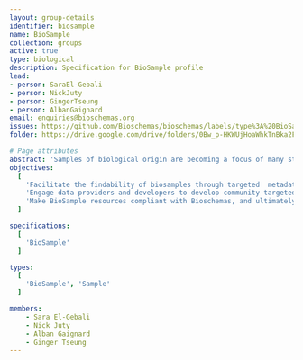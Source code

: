 ```yaml
---
layout: group-details
identifier: biosample
name: BioSample
collection: groups
active: true
type: biological
description: Specification for BioSample profile
lead: 
- person: SaraEl-Gebali
- person: NickJuty
- person: GingerTseung
- person: AlbanGaignard
email: enquiries@bioschemas.org
issues: https://github.com/Bioschemas/bioschemas/labels/type%3A%20BioSample
folder: https://drive.google.com/drive/folders/0Bw_p-HKWUjHoaWhkTnBka2FWRE0

# Page attributes
abstract: 'Samples of biological origin are becoming a focus of many studies beyond clinical: Biodiversity, conservation, museums samples, etc.'
objectives:
  [
    'Facilitate the findability of biosamples through targeted  metadata definition and adoption through Bioschemas.',
    'Engage data providers and developers to develop community targeted Bioschemas profiles over a "general" BioSample type',
    'Make BioSample resources compliant with Bioschemas, and ultimately inter-relatable, possibly through Knowledge Graphs.'
  ]

specifications:
  [  
    'BioSample'
  ]

types:
  [  
    'BioSample', 'Sample'
  ]

members:
    - Sara El-Gebali
    - Nick Juty    
    - Alban Gaignard
    - Ginger Tseung
---
```

